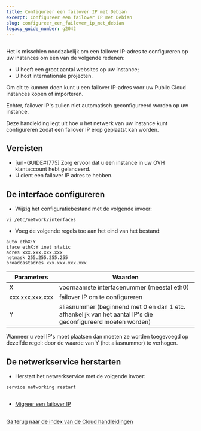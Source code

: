 ```yaml
---
title: Configureer een failover IP met Debian
excerpt: Configureer een failover IP met Debian
slug: configureer_een_failover_ip_met_debian
legacy_guide_number: g2042
---
```



## 
Het is misschien noodzakelijk om een failover IP-adres te configureren op uw instances om één van de volgende redenen: 

- U heeft een groot aantal websites op uw instance;
- U host internationale projecten. 

Om dit te kunnen doen kunt u een failover IP-adres voor uw Public Cloud instances kopen of importeren. 

Echter, failover IP's zullen niet automatisch geconfigureerd worden op uw instance. 

Deze handleiding legt uit hoe u het netwerk van uw instance kunt configureren zodat een failover IP erop geplaatst kan worden.


## Vereisten

- [url=GUIDE#1775] Zorg ervoor dat u een instance in uw OVH klantaccount hebt gelanceerd. 
- U dient een failover IP adres te hebben.




## De interface configureren

- Wijzig het configuratiebestand met de volgende invoer: 

```
vi /etc/network/interfaces
```


- Voeg de volgende regels toe aan het eind van het bestand: 

```
auto ethX:Y
iface ethX:Y inet static
adres xxx.xxx.xxx.xxx
netmask 255.255.255.255
broadcastadres xxx.xxx.xxx.xxx
```



|Parameters|Waarden|
|---|---|
|X|voornaamste interfacenummer (meestal eth0)|
|xxx.xxx.xxx.xxx|failover IP om te configureren|
|Y|aliasnummer (beginnend met 0 en dan 1 etc. afhankelijk van het aantal IP's die geconfigureerd moeten worden)|


Wanneer u veel IP's moet plaatsen dan moeten ze worden toegevoegd op dezelfde regel: 
door de waarde van Y (het aliasnummer) te verhogen.


## De netwerkservice herstarten

- Herstart het netwerkservice met de volgende invoer: 

```
service networking restart
```





## 

- [Migreer een failover IP]({legacy}1890)




## 
[Ga terug naar de index van de Cloud handleidingen]({legacy}1785)

